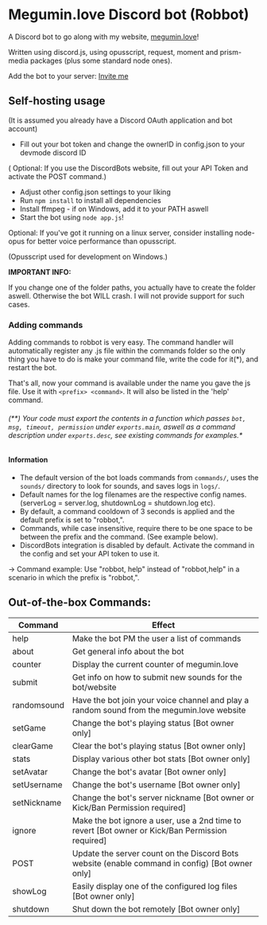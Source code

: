 # Megumin.love Discord bot (Robbot)
A Discord bot to go along with my website, [megumin.love](https://megumin.love)!

Written using discord.js, using opusscript, request, moment and prism-media packages (plus some standard node ones).

Add the bot to your server: [Invite me](https://discordapp.com/oauth2/authorize?client_id=257126756069277696&scope=bot&permissions=3230720)

## Self-hosting usage
(It is assumed you already have a Discord OAuth application and bot account)

- Fill out your bot token and change the ownerID in config.json to your devmode discord ID

( Optional: If you use the DiscordBots website, fill out your API Token and activate the POST command.)

- Adjust other config.json settings to your liking
- Run ``npm install`` to install all dependencies
- Install ffmpeg - if on Windows, add it to your PATH aswell
- Start the bot using ``node app.js``!

Optional: If you've got it running on a linux server, consider installing node-opus for better voice performance than opusscript.

(Opusscript used for development on Windows.)

**IMPORTANT INFO:**

If you change one of the folder paths, you actually have to create the folder aswell. 
Otherwise the bot WILL crash. I will not provide support for such cases.

### Adding commands
Adding commands to robbot is very easy. The command handler will automatically register any .js file within the commands folder so
the only thing you have to do is make your command file, write the code for it(*), and restart the bot. 

That's all, now your command is available under the name you gave the js file. 
Use it with ``<prefix> <command>``. It will also be listed in the 'help' command.

###### (**) Your code must export the contents in a function which passes ``bot, msg, timeout, permission`` under ``exports.main``, aswell as a command description under ``exports.desc``, see existing commands for examples.*

#### Information
- The default version of the bot loads commands from ``commands/``, uses the ``sounds/`` directory to look for sounds, and saves logs in ``logs/``.
- Default names for the log filenames are the respective config names. (serverLog = server.log, shutdownLog = shutdown.log etc).
- By default, a command cooldown of 3 seconds is applied and the default prefix is set to "robbot,".
- Commands, while case insensitive, require there to be one space to be between the prefix and the command. (See example below).
- DiscordBots integration is disabled by default. Activate the command in the config and set your API token to use it.

-> Command example: Use "robbot, help" instead of "robbot,help" in a scenario in which the prefix is "robbot,".

## Out-of-the-box Commands:
| Command     	| Effect                                                                                    	    |
|-------------	|-------------------------------------------------------------------------------------------------	|
| help        	| Make the bot PM the user a list of commands                                                     	|
| about       	| Get general info about the bot                                                                  	|
| counter     	| Display the current counter of megumin.love                                                     	|
| submit      	| Get info on how to submit new sounds for the bot/website                                        	|
| randomsound 	| Have the bot join your voice channel and play a random sound from the megumin.love website       	|
| setGame     	| Change the bot's playing status [Bot owner only]                                                	|
| clearGame   	| Clear the bot's playing status [Bot owner only]                                                 	|
| stats       	| Display various other bot stats [Bot owner only]                                                	|
| setAvatar   	| Change the bot's avatar [Bot owner only]                                                        	|
| setUsername   | Change the bot's username [Bot owner only]                                                      	|
| setNickname   | Change the bot's server nickname [Bot owner or Kick/Ban Permission required]                      |
| ignore      	| Make the bot ignore a user, use a 2nd time to revert [Bot owner or Kick/Ban Permission required]  |
| POST        	| Update the server count on the Discord Bots website (enable command in config) [Bot owner only] 	|
| showLog     	| Easily display one of the configured log files [Bot owner only]                                 	|
| shutdown    	| Shut down the bot remotely [Bot owner only]                                                     	|